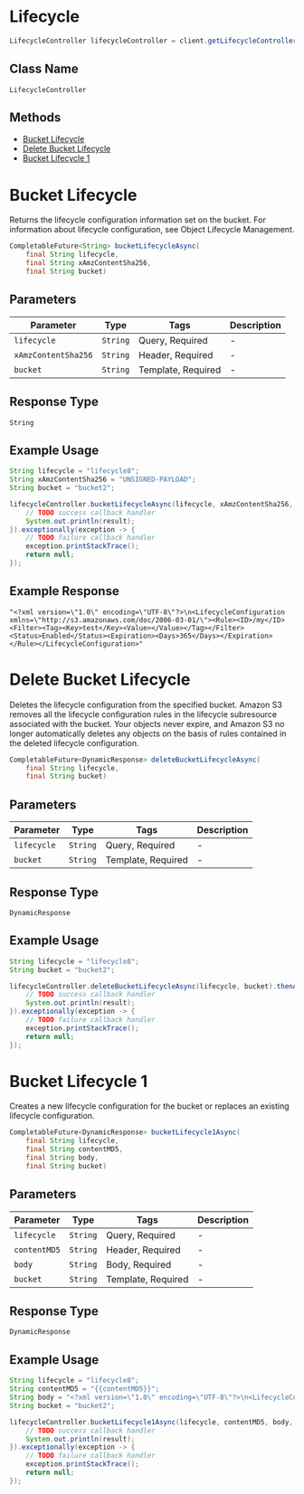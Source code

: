 # Lifecycle

```java
LifecycleController lifecycleController = client.getLifecycleController();
```

## Class Name

`LifecycleController`

## Methods

* [Bucket Lifecycle](../../doc/controllers/lifecycle.md#bucket-lifecycle)
* [Delete Bucket Lifecycle](../../doc/controllers/lifecycle.md#delete-bucket-lifecycle)
* [Bucket Lifecycle 1](../../doc/controllers/lifecycle.md#bucket-lifecycle-1)


# Bucket Lifecycle

Returns the lifecycle configuration information set on the bucket. For information about lifecycle configuration, see Object Lifecycle Management.

```java
CompletableFuture<String> bucketLifecycleAsync(
    final String lifecycle,
    final String xAmzContentSha256,
    final String bucket)
```

## Parameters

| Parameter | Type | Tags | Description |
|  --- | --- | --- | --- |
| `lifecycle` | `String` | Query, Required | - |
| `xAmzContentSha256` | `String` | Header, Required | - |
| `bucket` | `String` | Template, Required | - |

## Response Type

`String`

## Example Usage

```java
String lifecycle = "lifecycle8";
String xAmzContentSha256 = "UNSIGNED-PAYLOAD";
String bucket = "bucket2";

lifecycleController.bucketLifecycleAsync(lifecycle, xAmzContentSha256, bucket).thenAccept(result -> {
    // TODO success callback handler
    System.out.println(result);
}).exceptionally(exception -> {
    // TODO failure callback handler
    exception.printStackTrace();
    return null;
});
```

## Example Response

```
"<?xml version=\"1.0\" encoding=\"UTF-8\"?>\n<LifecycleConfiguration xmlns=\"http://s3.amazonaws.com/doc/2006-03-01/\"><Rule><ID>/my</ID><Filter><Tag><Key>test</Key><Value></Value></Tag></Filter><Status>Enabled</Status><Expiration><Days>365</Days></Expiration></Rule></LifecycleConfiguration>"
```


# Delete Bucket Lifecycle

Deletes the lifecycle configuration from the specified bucket. Amazon S3 removes all the lifecycle configuration rules in the lifecycle subresource associated with the bucket. Your objects never expire, and Amazon S3 no longer automatically deletes any objects on the basis of rules contained in the deleted lifecycle configuration.

```java
CompletableFuture<DynamicResponse> deleteBucketLifecycleAsync(
    final String lifecycle,
    final String bucket)
```

## Parameters

| Parameter | Type | Tags | Description |
|  --- | --- | --- | --- |
| `lifecycle` | `String` | Query, Required | - |
| `bucket` | `String` | Template, Required | - |

## Response Type

`DynamicResponse`

## Example Usage

```java
String lifecycle = "lifecycle8";
String bucket = "bucket2";

lifecycleController.deleteBucketLifecycleAsync(lifecycle, bucket).thenAccept(result -> {
    // TODO success callback handler
    System.out.println(result);
}).exceptionally(exception -> {
    // TODO failure callback handler
    exception.printStackTrace();
    return null;
});
```


# Bucket Lifecycle 1

Creates a new lifecycle configuration for the bucket or replaces an existing lifecycle configuration.

```java
CompletableFuture<DynamicResponse> bucketLifecycle1Async(
    final String lifecycle,
    final String contentMD5,
    final String body,
    final String bucket)
```

## Parameters

| Parameter | Type | Tags | Description |
|  --- | --- | --- | --- |
| `lifecycle` | `String` | Query, Required | - |
| `contentMD5` | `String` | Header, Required | - |
| `body` | `String` | Body, Required | - |
| `bucket` | `String` | Template, Required | - |

## Response Type

`DynamicResponse`

## Example Usage

```java
String lifecycle = "lifecycle8";
String contentMD5 = "{{contentMD5}}";
String body = "<?xml version=\"1.0\" encoding=\"UTF-8\"?>\n<LifecycleConfiguration xmlns=\"http://s3.amazonaws.com/doc/2006-03-01/\"><Rule><ID>/my</ID><Filter><Tag><Key>test</Key><Value></Value></Tag></Filter><Status>Enabled</Status><Expiration><Days>365</Days></Expiration></Rule></LifecycleConfiguration>";
String bucket = "bucket2";

lifecycleController.bucketLifecycle1Async(lifecycle, contentMD5, body, bucket).thenAccept(result -> {
    // TODO success callback handler
    System.out.println(result);
}).exceptionally(exception -> {
    // TODO failure callback handler
    exception.printStackTrace();
    return null;
});
```

